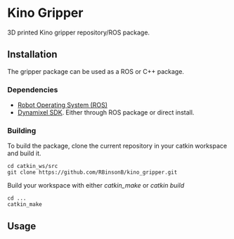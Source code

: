 # Kino Gripper
3D printed Kino gripper repository/ROS package.

## Installation
The gripper package can be used as a ROS or C++ package.

### Dependencies
- [Robot Operating System (ROS)](http://wiki.ros.org)
- [Dynamixel SDK](https://emanual.robotis.com/docs/en/software/dynamixel/dynamixel_sdk/download/). Either through ROS package or direct install.

### Building
To build the package, clone the current repository in your catkin workspace and build it.
```
cd catkin_ws/src
git clone https://github.com/RBinsonB/kino_gripper.git
```
Build your workspace with either *catkin_make* or *catkin build*
```
cd ...
catkin_make
```

## Usage
